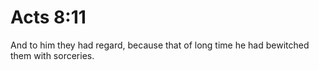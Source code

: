 # Acts 8:11

And to him they had regard, because that of long time he had bewitched them with sorceries.